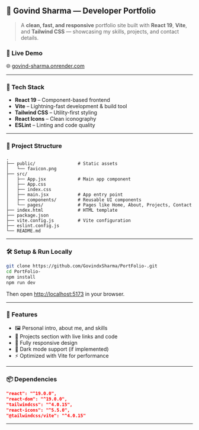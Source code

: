 
## 💼 Govind Sharma — Developer Portfolio

> A **clean, fast, and responsive** portfolio site built with **React 19**, **Vite**, and **Tailwind CSS** — showcasing my skills, projects, and contact details.

### 🔗 Live Demo

🌐 [govind-sharma.onrender.com](https://govind-sharma.onrender.com)

---

### 🚀 Tech Stack

* **React 19** – Component-based frontend
* **Vite** – Lightning-fast development & build tool
* **Tailwind CSS** – Utility-first styling
* **React Icons** – Clean iconography
* **ESLint** – Linting and code quality

---

### 📁 Project Structure

```
.
├── public/                # Static assets
│   └── favicon.png
├── src/
│   ├── App.jsx            # Main app component
│   ├── App.css
│   ├── index.css
│   ├── main.jsx           # App entry point
│   ├── components/        # Reusable UI components
│   └── pages/             # Pages like Home, About, Projects, Contact
├── index.html             # HTML template
├── package.json
├── vite.config.js         # Vite configuration
├── eslint.config.js
└── README.md
```

---

### 🛠️ Setup & Run Locally

```bash
git clone https://github.com/GovindxSharma/PortFolio-.git
cd PortFolio-
npm install
npm run dev
```

Then open [http://localhost:5173](http://localhost:5173) in your browser.

---

### 🧩 Features

* 🖼️ Personal intro, about me, and skills
* 🧰 Projects section with live links and code
* 📱 Fully responsive design
* 🌙 Dark mode support (if implemented)
* ⚡ Optimized with Vite for performance

---

### 📦 Dependencies

```json
"react": "^19.0.0",
"react-dom": "^19.0.0",
"tailwindcss": "^4.0.15",
"react-icons": "^5.5.0",
"@tailwindcss/vite": "^4.0.15"
```

---


